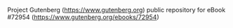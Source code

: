 Project Gutenberg (https://www.gutenberg.org) public repository
for eBook #72954 (https://www.gutenberg.org/ebooks/72954)
